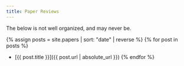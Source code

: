 ```yaml
---
title: Paper Reviews
---
```


The below is not well organized, and may never be.

{% assign posts = site.papers | sort: "date" | reverse %}
{% for post in posts %}
 + [{{ post.title }}]({{ post.url | absolute_url }})
{% endfor %}
